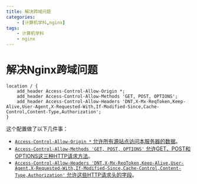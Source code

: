 ```yaml
---
title: 解决跨域问题
categories:
    - [计算机学科,nginx]
tags:
    - 计算机学科
    - nginx
---
```


# 解决Nginx跨域问题

```nginx
location / {
    add_header Access-Control-Allow-Origin *;
    add_header Access-Control-Allow-Methods 'GET, POST, OPTIONS';
    add_header Access-Control-Allow-Headers 'DNT,X-Mx-ReqToken,Keep-Alive,User-Agent,X-Requested-With,If-Modified-Since,Cache-Control,Content-Type,Authorization';
}
```

这个配置做了以下几件事：

-  [`Access-Control-Allow-Origin *` 允许所有源站点访问本服务器的数据](https://cloud.tencent.com/developer/article/1648860)。
-  [`Access-Control-Allow-Methods 'GET, POST, OPTIONS'` 允许GET、POST和OPTIONS这三种HTTP请求方法](https://cloud.tencent.com/developer/article/1648860)。
-  [`Access-Control-Allow-Headers 'DNT,X-Mx-ReqToken,Keep-Alive,User-Agent,X-Requested-With,If-Modified-Since,Cache-Control,Content-Type,Authorization'` 允许这些HTTP请求头的字段](https://cloud.tencent.com/developer/article/1648860)。